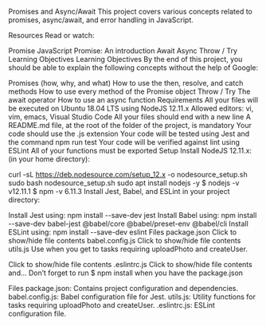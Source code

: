 Promises and Async/Await
This project covers various concepts related to promises, async/await, and error handling in JavaScript.

Resources
Read or watch:

Promise
JavaScript Promise: An introduction
Await
Async
Throw / Try
Learning Objectives
Learning Objectives
By the end of this project, you should be able to explain the following concepts without the help of Google:

Promises (how, why, and what)
How to use the then, resolve, and catch methods
How to use every method of the Promise object
Throw / Try
The await operator
How to use an async function
Requirements
All your files will be executed on Ubuntu 18.04 LTS using NodeJS 12.11.x
Allowed editors: vi, vim, emacs, Visual Studio Code
All your files should end with a new line
A README.md file, at the root of the folder of the project, is mandatory
Your code should use the .js extension
Your code will be tested using Jest and the command npm run test
Your code will be verified against lint using ESLint
All of your functions must be exported
Setup
Install NodeJS 12.11.x:
(in your home directory):

curl -sL https://deb.nodesource.com/setup_12.x -o nodesource_setup.sh
sudo bash nodesource_setup.sh
sudo apt install nodejs -y
$ nodejs -v
v12.11.1
$ npm -v
6.11.3
Install Jest, Babel, and ESLint
in your project directory:

Install Jest using: npm install --save-dev jest
Install Babel using: npm install --save-dev babel-jest @babel/core @babel/preset-env @babel/cli
Install ESLint using: npm install --save-dev eslint
Files
package.json
Click to show/hide file contents
babel.config.js
Click to show/hide file contents
utils.js
Use when you get to tasks requiring uploadPhoto and createUser.

Click to show/hide file contents
.eslintrc.js
Click to show/hide file contents
and…
Don’t forget to run $ npm install when you have the package.json

Files
package.json: Contains project configuration and dependencies.
babel.config.js: Babel configuration file for Jest.
utils.js: Utility functions for tasks requiring uploadPhoto and createUser.
.eslintrc.js: ESLint configuration file.
